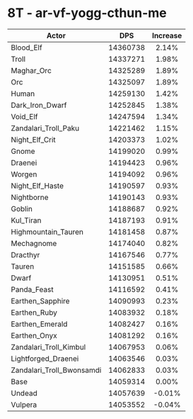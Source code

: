 # 8T - ar-vf-yogg-cthun-me
| Actor | DPS | Increase |
|---|:---:|:---:|
|Blood_Elf|14360738|2.14%|
|Troll|14337271|1.98%|
|Maghar_Orc|14325289|1.89%|
|Orc|14325097|1.89%|
|Human|14259130|1.42%|
|Dark_Iron_Dwarf|14252845|1.38%|
|Void_Elf|14247594|1.34%|
|Zandalari_Troll_Paku|14221462|1.15%|
|Night_Elf_Crit|14203373|1.02%|
|Gnome|14199020|0.99%|
|Draenei|14194423|0.96%|
|Worgen|14194092|0.96%|
|Night_Elf_Haste|14190597|0.93%|
|Nightborne|14190143|0.93%|
|Goblin|14188687|0.92%|
|Kul_Tiran|14187193|0.91%|
|Highmountain_Tauren|14181458|0.87%|
|Mechagnome|14174040|0.82%|
|Dracthyr|14167546|0.77%|
|Tauren|14151585|0.66%|
|Dwarf|14130951|0.51%|
|Panda_Feast|14116592|0.41%|
|Earthen_Sapphire|14090993|0.23%|
|Earthen_Ruby|14083932|0.18%|
|Earthen_Emerald|14082427|0.16%|
|Earthen_Onyx|14081292|0.16%|
|Zandalari_Troll_Kimbul|14067953|0.06%|
|Lightforged_Draenei|14063546|0.03%|
|Zandalari_Troll_Bwonsamdi|14062833|0.03%|
|Base|14059314|0.00%|
|Undead|14057639|-0.01%|
|Vulpera|14053552|-0.04%|
